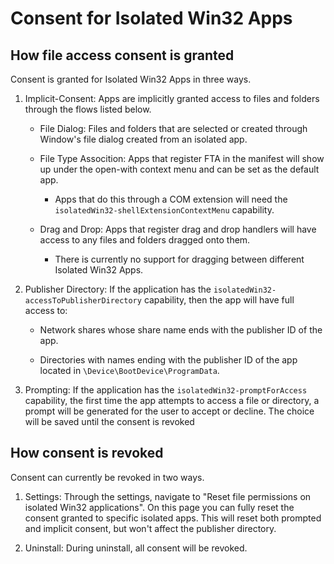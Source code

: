 # Consent for Isolated Win32 Apps

## How file access consent is granted

Consent is granted for Isolated Win32 Apps in three ways.
 
1. Implicit-Consent: Apps are implicitly granted access to files and folders through the flows
listed below. 

    * File Dialog: Files and folders that are selected or created through Window's file dialog
    created from an isolated app.

    * File Type Assocition: Apps that register FTA in the manifest will show up under the open-with
    context menu and can be set as the default app. 
        * Apps that do this through a COM extension will need the 
        `isolatedWin32-shellExtensionContextMenu` capability.

    * Drag and Drop: Apps that register drag and drop handlers will have access to any files and
    folders dragged onto them.
        * There is currently no support for dragging between different Isolated Win32 Apps.

2. Publisher Directory: If the application has the `isolatedWin32-accessToPublisherDirectory` 
capability, then the app will have full access to:

    * Network shares whose share name ends with the publisher ID of the app.

    * Directories with names ending with the publisher ID of the app located in
    `\Device\BootDevice\ProgramData`.

3. Prompting: If the application has the `isolatedWin32-promptForAccess` capability, the first time
the app attempts to access a file or directory, a prompt will be generated for the user to accept
or decline. The choice will be saved until the consent is revoked

## How consent is revoked

Consent can currently be revoked in two ways.

1. Settings: Through the settings, navigate to "Reset file permissions on isolated Win32 
applications". On this page you can fully reset the consent granted to specific isolated apps. This
will reset both prompted and implicit consent, but won't affect the publisher directory.

2. Uninstall: During uninstall, all consent will be revoked.
